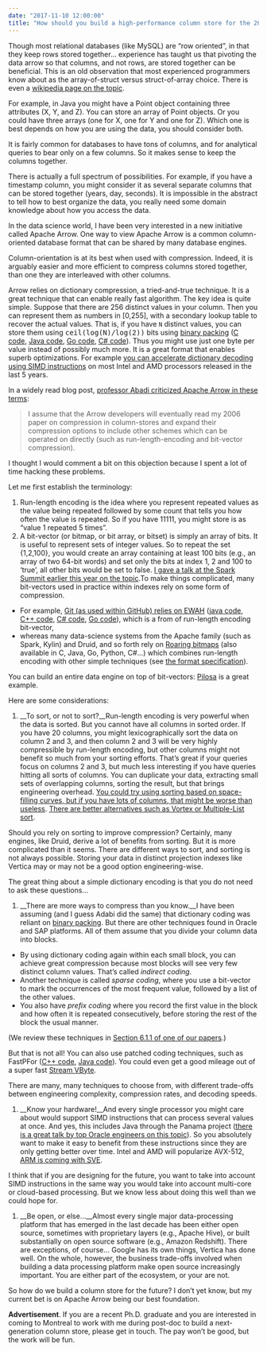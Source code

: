 ```yaml
---
date: "2017-11-10 12:00:00"
title: "How should you build a high-performance column store for the 2020s?"
---
```




Though most relational databases (like MySQL) are &ldquo;row oriented&rdquo;, in that they keep rows stored together&hellip; experience has taught us that pivoting the data arrow so that columns, and not rows, are stored together can be beneficial. This is an old observation that most experienced programmers know about as the array-of-struct versus struct-of-array choice. There is even a [wikipedia page on the topic](https://en.wikipedia.org/wiki/AOS_and_SOA).

For example, in Java you might have a Point object containing three attributes (X, Y, and Z). You can store an array of Point objects. Or you could have three arrays (one for X, one for Y and one for Z). Which one is best depends on how you are using the data, you should consider both.

It is fairly common for databases to have tons of columns, and for analytical queries to bear only on a few columns. So it makes sense to keep the columns together.

There is actually a full spectrum of possibilities. For example, if you have a timestamp column, you might consider it as several separate columns that can be stored together (years, day, seconds). It is impossible in the abstract to tell how to best organize the data, you really need some domain knowledge about how you access the data.

In the data science world, I have been very interested in a new initiative called Apache Arrow. One way to view Apache Arrow is a common column-oriented database format that can be shared by many database engines.

Column-orientation is at its best when used with compression. Indeed, it is arguably easier and more efficient to compress columns stored together, than one they are interleaved with other columns.

Arrow relies on dictionary compression, a tried-and-true technique. It is a great technique that can enable really fast algorithm. The key idea is quite simple. Suppose that there are 256 distinct values in your column. Then you can represent them as numbers in [0,255], with a secondary lookup table to recover the actual values. That is, if you have `N` distinct values, you can store them using <tt>ceil(log(N)/log(2))</tt> bits using [binary packing](https://arxiv.org/pdf/1401.6399.pdf) ([C code](https://github.com/lemire/simdcomp), [Java code](https://github.com/lemire/JavaFastPFOR), [Go code](https://github.com/zhenjl/encoding), [C# code](https://github.com/Genbox/CSharpFastPFOR)). Thus you might use just one byte per value instead of possibly much more. It is a great format that enables superb optimizations. For example [you can accelerate dictionary decoding using SIMD instructions](/lemire/blog/2016/08/25/faster-dictionary-decoding-with-simd-instructions/) on most Intel and AMD processors released in the last 5 years.

In a widely read blog post, [professor Abadi criticized Apache Arrow in these terms](http://dbmsmusings.blogspot.ca/2017/10/apache-arrow-vs-parquet-and-orc-do-we.html):

> I assume that the Arrow developers will eventually read my 2006 paper on compression in column-stores and expand their compression options to include other schemes which can be operated on directly (such as run-length-encoding and bit-vector compression).


I thought I would comment a bit on this objection because I spent a lot of time hacking these problems.

Let me first establish the terminology:

1. Run-length encoding is the idea where you represent repeated values as the value being repeated followed by some count that tells you how often the value is repeated. So if you have 11111, you might store is as &ldquo;value 1 repeated 5 times&rdquo;.
1. A bit-vector (or bitmap, or bit array, or bitset) is simply an array of bits. It is useful to represent sets of integer values. So to repeat the set {1,2,100}, you would create an array containing at least 100 bits (e.g., an array of two 64-bit words) and set only the bits at index 1, 2 and 100 to &lsquo;true&rsquo;, all other bits would be set to false. [I gave a talk at the Spark Summit earlier this year on the topic](https://www.youtube.com/watch?v=ubykHUyNi_0).To make things complicated, many bit-vectors used in practice within indexes rely on some form of compression.

- For example, [Git (as used within GitHub) relies on EWAH](https://githubengineering.com/counting-objects/) ([java code](https://github.com/lemire/javaewah), [C++ code](https://github.com/lemire/EWAHBoolArray), [C# code](https://github.com/lemire/csharpewah), [Go code](https://github.com/zhenjl/bitmap)), which is a from of run-length encoding bit-vector,
- whereas many data-science systems from the Apache family (such as Spark, Kylin) and Druid, and so forth rely on [Roaring bitmaps](http://roaringbitmap.org) (also available in C, Java, Go, Python, C#&hellip;) which combines run-length encoding with other simple techniques (see [the format specification](https://github.com/RoaringBitmap/RoaringFormatSpec)).


You can build an entire data engine on top of bit-vectors: [Pilosa](https://www.pilosa.com/blog/) is a great example.


Here are some considerations:

1. __To sort, or not to sort?__Run-length encoding is very powerful when the data is sorted. But you cannot have all columns in sorted order. If you have 20 columns, you might lexicographically sort the data on column 2 and 3, and then column 2 and 3 will be very highly compressible by run-length encoding, but other columns might not benefit so much from your sorting efforts. That&rsquo;s great if your queries focus on columns 2 and 3, but much less interesting if you have queries hitting all sorts of columns. You can duplicate your data, extracting small sets of overlapping columns, sorting the result, but that brings engineering overhead. [You could try using sorting based on space-filling curves, but if you have lots of columns, that might be worse than useless](https://arxiv.org/pdf/0909.1346.pdf). [There are better alternatives such as Vortex or Multiple-List sort](https://arxiv.org/pdf/1207.2189.pdf).

Should you rely on sorting to improve compression? Certainly, many engines, like Druid, derive a lot of benefits from sorting. But it is more complicated than it seems. There are different ways to sort, and sorting is not always possible. Storing your data in distinct projection indexes like Vertica may or may not be a good option engineering-wise.

The great thing about a simple dictionary encoding is that you do not need to ask these questions&hellip;
1. __There are more ways to compress than you know.__I have been assuming (and I guess Adabi did the same) that dictionary coding was reliant on [binary packing](https://arxiv.org/pdf/1401.6399.pdf). But there are other techniques found in Oracle and SAP platforms. All of them assume that you divide your column data into blocks.

- By using dictionary coding again within each small block, you can achieve great compression because most blocks will see very few distinct column values. That&rsquo;s called <em>indirect coding</em>.
- Another technique is called <em>sparse coding</em>, where you use a bit-vector to mark the occurrences of the most frequent value, followed by a list of the other values.
- You also have <em>prefix coding</em> where you record the first value in the block and how often it is repeated consecutively, before storing the rest of the block the usual manner.


(We review these techniques in [Section 6.1.1 of one of our papers](https://arxiv.org/pdf/1207.2189.pdf).)

But that is not all! You can also use patched coding techniques, such as FastPFor ([C++ code](https://github.com/lemire/FastPFor), [Java code](https://github.com/lemire/JavaFastPFOR)). You could even get a good mileage out of a super fast [Stream VByte](/lemire/blog/2017/09/27/stream-vbyte-breaking-new-speed-records-for-integer-compression/).

There are many, many techniques to choose from, with different trade-offs between engineering complexity, compression rates, and decoding speeds.
1. __Know your hardware!__And every single processor you might care about would support SIMD instructions that can process several values at once. And yes, this includes Java through the Panama project ([there is a great talk by top Oracle engineers on this topic](https://www.youtube.com/watch?v=LGVxiDxIrFM)). So you absolutely want to make it easy to benefit from these instructions since they are only getting better over time. Intel and AMD will popularize AVX-512, [ARM is coming with SVE](https://www.anandtech.com/show/10586/arm-announces-arm-v8a-with-scalable-vector-extensions-aiming-for-hpc-and-data-center).

I think that if you are designing for the future, you want to take into account SIMD instructions in the same way you would take into account multi-core or cloud-based processing. But we know less about doing this well than we could hope for.
1. __Be open, or else&hellip;__Almost every single major data-processing platform that has emerged in the last decade has been either open source, sometimes with proprietary layers (e.g., Apache Hive), or built substantially on open source software (e.g., Amazon Redshift). There are exceptions, of course&hellip; Google has its own things, Vertica has done well. On the whole, however, the business trade-offs involved when building a data processing platform make open source increasingly important. You are either part of the ecosystem, or your are not.


So how do we build a column store for the future? I don&rsquo;t yet know, but my current bet is on Apache Arrow being our best foundation.

__Advertisement__. If you are a recent Ph.D. graduate and you are interested in coming to Montreal to work with me during post-doc to build a next-generation column store, please get in touch. The pay won&rsquo;t be good, but the work will be fun.

